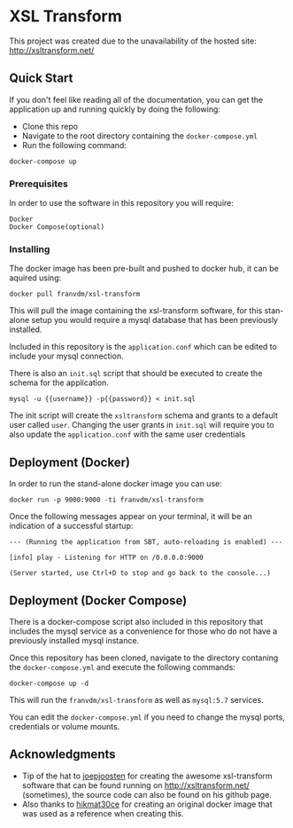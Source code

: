 # XSL Transform

This project was created due to the unavailability of the hosted site:
http://xsltransform.net/

## Quick Start
If you don't feel like reading all of the documentation, you can get the application up and running quickly by doing the following:

* Clone this repo
* Navigate to the root directory containing the `docker-compose.yml`
* Run the following command:
```
docker-compose up
```

### Prerequisites

In order to use the software in this repository you will require:

```
Docker
Docker Compose(optional)
```

### Installing

The docker image has been pre-built and pushed to docker hub, it can be aquired using:

```
docker pull franvdm/xsl-transform
```

This will pull the image containing the xsl-transform software, for this stan-alone setup you would require a mysql database that has been previously installed.

Included in this repository is the `application.conf` which can be edited to include your mysql connection.

There is also an `init.sql` script that should be executed to create the schema for the application.

```
mysql -u {{username}} -p{{password}} < init.sql
```
The init script will create the `xsltransform` schema and grants to a default user called `user`. Changing the user grants in `init.sql` will require you to also update the `application.conf` with the same user credentials

## Deployment (Docker)

In order to run the stand-alone docker image you can use:
```
docker run -p 9000:9000 -ti franvdm/xsl-transform
```

Once the following messages appear on your terminal, it will be an indication of a successful startup:

```
--- (Running the application from SBT, auto-reloading is enabled) ---

[info] play - Listening for HTTP on /0.0.0.0:9000

(Server started, use Ctrl+D to stop and go back to the console...)
```

## Deployment (Docker Compose)
There is a docker-compose script also included in this repository that includes the mysql service as a convenience for those who do not have a previously installed mysql instance.

Once this repository has been cloned, navigate to the directory contaning the `docker-compose.yml` and execute the following commands:

```
docker-compose up -d
```

This will run the `franvdm/xsl-transform` as well as `mysql:5.7` services.

You can edit the `docker-compose.yml` if you need to change the mysql ports, credentials or volume mounts.

## Acknowledgments

* Tip of the hat to [joepjoosten](https://github.com/joepjoosten) for creating the awesome xsl-transform software that can be found running on http://xsltransform.net/ (sometimes), the source code can also be found on his github page.
* Also thanks to [hikmat30ce](https://hub.docker.com/r/hikmat30ce/xslt-tester/) for creating an original docker image that was used as a reference when creating this. 
